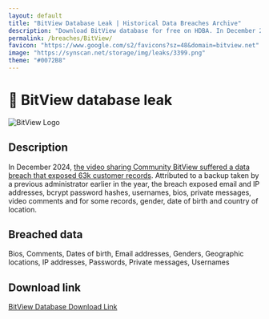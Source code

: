 ```yaml
---
layout: default
title: "BitView Database Leak | Historical Data Breaches Archive"
description: "Download BitView database for free on HDBA. In December 2024, the video sharing Community BitView suffered a data breach that exposed 63k customer records."
permalink: /breaches/BitView/
favicon: "https://www.google.com/s2/favicons?sz=48&domain=bitview.net"
image: "https://synscan.net/storage/img/leaks/3399.png"
theme: "#0072B8"
---
```


# 🤳 BitView database leak

![BitView Logo](https://synscan.net/storage/img/leaks/3399.png)

## Description

In December 2024, <a href="https://redirect.trace.rip/?url=https://www.bitview.net/blog%23157" target="_blank" rel="noopener">the video sharing Community BitView suffered a data breach that exposed 63k customer records</a>. Attributed to a backup taken by a previous administrator earlier in the year, the breach exposed email and IP addresses, bcrypt password hashes, usernames, bios, private messages, video comments and for some records, gender, date of birth and country of location. 

## Breached data

Bios, Comments, Dates of birth, Email addresses, Genders, Geographic locations, IP addresses, Passwords, Private messages, Usernames 

## Download link

[BitView Database Download Link](https://redirect.trace.rip/?url=https://web.archive.org/web/20250903114213/https://pastes.fmhy.net/bIdiEO)
